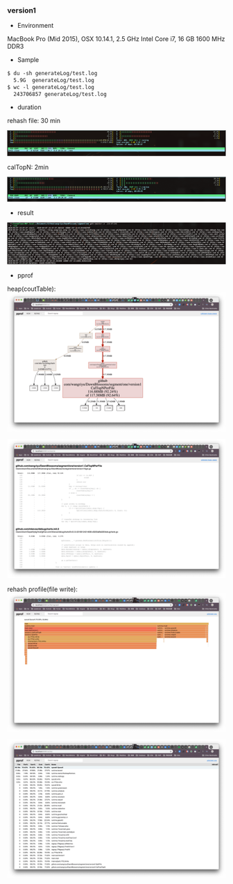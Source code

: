 ### version1

- Environment

MacBook Pro (Mid 2015), OSX 10.14.1, 2.5 GHz Intel Core i7, 16 GB 1600 MHz DDR3

- Sample

```dash
$ du -sh generateLog/test.log
  5.9G	generateLog/test.log
$ wc -l generateLog/test.log
  243706857 generateLog/test.log
```

- duration

rehash file: 30 min

![ver1_1](../image/ver1_1.png)

calTopN: 2min

![ver1_2](../image/ver1_2.png)

- result

![ver1_result](../image/ver1_result.png)

- pprof

heap(coutTable):
![ver1_heap](../image/ver1_heap.png)

![ver1_source](../image/ver1_source.png)

rehash profile(file write):
![ver1_rehash_flamegraph](../image/ver1_rehash_flamegraph.png)

![ver1_rehash_top](../image/ver1_rehash_top.png)

